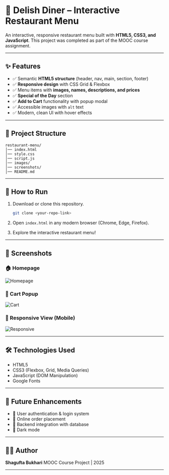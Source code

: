 # 🍴 Delish Diner – Interactive Restaurant Menu

An interactive, responsive restaurant menu built with **HTML5, CSS3, and JavaScript**.
This project was completed as part of the MOOC course assignment.

---

## ✨ Features

* ✅ Semantic **HTML5 structure** (header, nav, main, section, footer)
* ✅ **Responsive design** with CSS Grid & Flexbox
* ✅ Menu items with **images, names, descriptions, and prices**
* ✅ **Special of the Day** section
* ✅ **Add to Cart** functionality with popup modal
* ✅ Accessible images with `alt` text
* ✅ Modern, clean UI with hover effects

---

## 📂 Project Structure

```
restaurant-menu/
│── index.html
│── style.css
│── script.js
│── images/
│── screenshots/
│── README.md
```

---

## 🚀 How to Run

1. Download or clone this repository.

   ```bash
   git clone <your-repo-link>
   ```
2. Open `index.html` in any modern browser (Chrome, Edge, Firefox).
3. Explore the interactive restaurant menu!

---

## 📸 Screenshots

### 🏠 Homepage

![Homepage](screenshots/homepage.png)

### 🛒 Cart Popup

![Cart](screenshots/cart-popup.png)

### 📱 Responsive View (Mobile)

![Responsive](screenshots/responsive-view.png)

---

## 🛠️ Technologies Used

* HTML5
* CSS3 (Flexbox, Grid, Media Queries)
* JavaScript (DOM Manipulation)
* Google Fonts

---

## 📌 Future Enhancements

* 🔹 User authentication & login system
* 🔹 Online order placement
* 🔹 Backend integration with database
* 🔹 Dark mode

---

## 👩‍💻 Author

**Shagufta Bukhari**
MOOC Course Project | 2025

---




